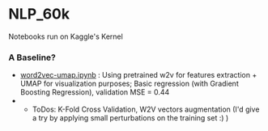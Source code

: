 # NLP_60k

Notebooks run on Kaggle's Kernel
### A Baseline? 
* [word2vec-umap.ipynb](https://github.com/MachineLearningJournalClub/NLP_60k/blob/main/word2vec-umap.ipynb) : Using pretrained w2v for features extraction + UMAP for visualization purposes; Basic regression (with Gradient Boosting Regression), validation MSE = 0.44 
* * ToDos: K-Fold Cross Validation, W2V vectors augmentation (I'd give a try by applying small perturbations on the training set :) ) 
